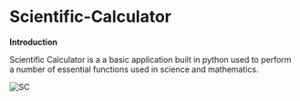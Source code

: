 # Scientific-Calculator
**Introduction**

Scientific Calculator is a a basic application built in python used to perform a number of essential functions used in science and mathematics.

![SC](https://user-images.githubusercontent.com/95880115/145479049-1fd92b55-6324-4c90-8ccf-c7e6c12a50f7.PNG)
